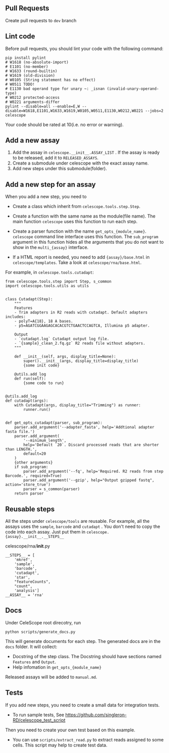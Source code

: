 ## Pull Requests
Create pull requests to `dev` branch

## Lint code
Before pull requests, you should lint your code with the following command:
```
pip install pylint
# W1618 (no-absolute-import)
# E1101 (no-member)
# W1633 (round-builtin)
# W1619 (old-division)
# W0105 (String statement has no effect)
# W0511 TODO!
# E1130 bad operand type for unary ~: _isnan (invalid-unary-operand-type)
# W0212 protected-access
# W0221 arguments-differ
pylint --disable=all --enable=E,W --disable=W1618,E1101,W1633,W1619,W0105,W0511,E1130,W0212,W0221 --jobs=2 celescope
```
Your code should be rated at 10(i.e. no error or warning). 

## Add a new assay

1. Add the assay in `celescope.__init__.ASSAY_LIST` . If the assay is ready to be released, add it to `RELEASED_ASSAYS`.
2. Create a submodule under celescope with the exact assay name.
3. Add new steps under this submodule(folder).

## Add a new step for an assay
When you add a new step, you need to

  - Create a class which inherit from `celescope.tools.step.Step`. 

  - Create a function with the same name as the module(file name). The main function `celescope` uses this function to run each step.

  - Create a parser function with the name `get_opts_{module_name}`. `celescope` command line interface uses this function. The `sub_program` argument in this function hides all the arguments that you do not want to show in the `multi_{assay}` interface.

  - If a HTML report is needed, you need to add `{assay}/base.html` in `celescope/templates`. Take a look at `celescope/rna/base.html`. 

For example, in `celescope.tools.cutadapt`:

```
from celescope.tools.step import Step, s_common
import celescope.tools.utils as utils


class Cutadapt(Step):
    """
    Features
    - Trim adapters in R2 reads with cutadapt. Default adapters includes:
	- polyT=A{18}, 18 A bases. 
	- p5=AGATCGGAAGAGCACACGTCTGAACTCCAGTCA, Illumina p5 adapter.

    Output
    - `cutadapt.log` Cutadapt output log file.
    - `{sample}_clean_2.fq.gz` R2 reads file without adapters.
    """

    def __init__(self, args, display_title=None):
        super().__init__(args, display_title=display_title)
        {some init code}

    @utils.add_log
    def run(self):
        {some code to run}


@utils.add_log
def cutadapt(args):
    with Cutadapt(args, display_title="Trimming") as runner:
        runner.run()


def get_opts_cutadapt(parser, sub_program):
    parser.add_argument('--adapter_fasta', help='Addtional adapter fasta file.')
    parser.add_argument(
        '--minimum_length',
        help='Default `20`. Discard processed reads that are shorter than LENGTH.', 
        default=20
    )
    {other arguments}
    if sub_program:
        parser.add_argument('--fq', help='Required. R2 reads from step Barcode.', required=True)
        parser.add_argument('--gzip', help="Output gzipped fastq", action='store_true')
        parser = s_common(parser)
    return parser
```

## Reusable steps
All the steps under `celescope/tools` are reusable. For example, all the assays uses the `sample`, `barcode` and `cutadapt` . You don't need to copy the code into each assay. Just put them in  `celescope.{assay}.__init__.__STEPS__`

celescope/rna/__init__.py
```
__STEPS__ = [
    'mkref',
    'sample',
    'barcode',
    'cutadapt',
    'star',
    "featureCounts",
    "count",
    'analysis']
__ASSAY__ = 'rna'
```

## Docs
Under CeleScope root direcotry, run

`python scripts/generate_docs.py`

This will generate documents for each step. The generated docs are in the `docs` folder. It will collect:

- Docstring of the step class. The Docstring should have sections named `Features` and `Output`.
- Help infomation in `get_opts_{module_name}`
  
Released assays will be added to `manual.md`. 


## Tests
If you add new steps, you need to create a small data for integration tests. 
 - To run sample tests, See https://github.com/singleron-RD/celescope_test_script

Then you need to create your own test based on this example. 
 - You can use `scripts/extract_read.py` to extract reads assigned to some cells. This script may help to create test data.